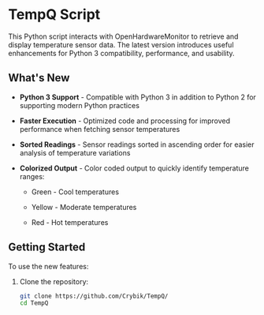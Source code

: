 
#  TempQ Script

This Python script interacts with OpenHardwareMonitor to retrieve and display temperature sensor data. The latest version introduces useful enhancements for Python 3 compatibility, performance, and usability.

## What's New

- **Python 3 Support** - Compatible with Python 3 in addition to Python 2 for supporting modern Python practices

- **Faster Execution** - Optimized code and processing for improved performance when fetching sensor temperatures 

- **Sorted Readings** - Sensor readings sorted in ascending order for easier analysis of temperature variations

- **Colorized Output** - Color coded output to quickly identify temperature ranges:

  - Green - Cool temperatures
  
  - Yellow - Moderate temperatures
  
  - Red - Hot temperatures
  
## Getting Started 

To use the new features:

1. Clone the repository:

   ```bash
   git clone https://github.com/Crybik/TempQ/
   cd TempQ
